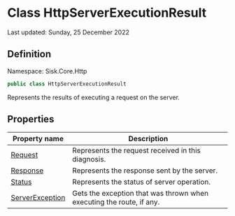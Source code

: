 # Class HttpServerExecutionResult
Last updated: Sunday, 25 December 2022

## Definition
Namespace: Sisk.Core.Http

```csharp
public class HttpServerExecutionResult
```

Represents the results of executing a request on the server.

## Properties

| Property name | Description |
| --- | --- |
| [Request](/spec/Sisk/Core/Http/HttpServerExecutionResult/Request) | Represents the request received in this diagnosis. | 
| [Response](/spec/Sisk/Core/Http/HttpServerExecutionResult/Response) | Represents the response sent by the server. | 
| [Status](/spec/Sisk/Core/Http/HttpServerExecutionResult/Status) | Represents the status of server operation. | 
| [ServerException](/spec/Sisk/Core/Http/HttpServerExecutionResult/ServerException) | Gets the exception that was thrown when executing the route, if any. | 

